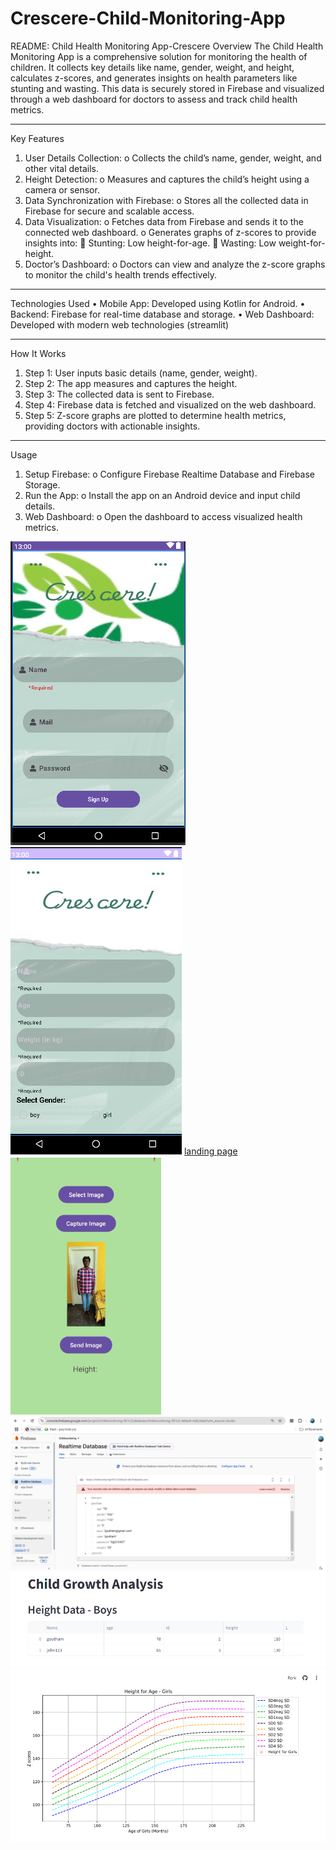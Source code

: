 # Crescere-Child-Monitoring-App
README: Child Health Monitoring App-Crescere
Overview
The Child Health Monitoring App is a comprehensive solution for monitoring the health of children. It collects key details like name, gender, weight, and height, calculates z-scores, and generates insights on health parameters like stunting and wasting. This data is securely stored in Firebase and visualized through a web dashboard for doctors to assess and track child health metrics.
________________________________________
Key Features
1.	User Details Collection:
o	Collects the child’s name, gender, weight, and other vital details.
2.	Height Detection:
o	Measures and captures the child’s height using a camera or sensor.
3.	Data Synchronization with Firebase:
o	Stores all the collected data in Firebase for secure and scalable access.
4.	Data Visualization:
o	Fetches data from Firebase and sends it to the connected web dashboard.
o	Generates graphs of z-scores to provide insights into:
	Stunting: Low height-for-age.
	Wasting: Low weight-for-height.
5.	Doctor’s Dashboard:
o	Doctors can view and analyze the z-score graphs to monitor the child's health trends effectively.
________________________________________
Technologies Used
•	Mobile App: Developed using Kotlin for Android.
•	Backend: Firebase for real-time database and storage.
•	Web Dashboard: Developed with modern web technologies (streamlit)
________________________________________
How It Works
1.	Step 1: User inputs basic details (name, gender, weight).
2.	Step 2: The app measures and captures the height.
3.	Step 3: The collected data is sent to Firebase.
4.	Step 4: Firebase data is fetched and visualized on the web dashboard.
5.	Step 5: Z-score graphs are plotted to determine health metrics, providing doctors with actionable insights.
________________________________________
Usage
1.	Setup Firebase:
o	Configure Firebase Realtime Database and Firebase Storage.
2.	Run the App:
o	Install the app on an Android device and input child details.
3.	Web Dashboard:
o	Open the dashboard to access visualized health metrics.


 <img src="child1.png" alt="Image 1"/> &nbsp;&nbsp;&nbsp; <img src="child.png" alt="Image 2"/>
[landing page](child2.png) ![landing page](child3.png) ![landing page](child4.png) ![landing page](child5.png) ![landing page](child6.png)
